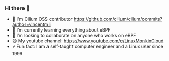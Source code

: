 ### Hi there 👋

- 🔭 I'm Cilium OSS contributor https://github.com/cilium/cilium/commits?author=vincentmli
- 🌱 I’m currently learning everything about eBPF
- 👯 I’m looking to collaborate on anyone who works on eBPF
- 😄 My youtube channel: https://www.youtube.com/c/LinuxMonkinCloud
- ⚡ Fun fact: I am a self-taught computer engineer and a Linux user since 1999
